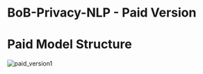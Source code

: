 # BoB-Privacy-NLP - Paid Version


# Paid Model Structure
![paid_version1](https://github.com/S-SIRIUS/BoB-NLP/assets/109223193/eb2e68c5-2669-45b9-b147-4d7922d5023d)


